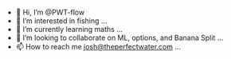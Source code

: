 - 👋 Hi, I’m @PWT-flow
- 👀 I’m interested in fishing ...
- 🌱 I’m currently learning maths ...
- 💞️ I’m looking to collaborate on ML, options, and Banana Split ...
- 📫 How to reach me josh@theperfectwater.com ...

<!---
PWT-flow/PWT-flow is a ✨ special ✨ repository because its `README.md` (this file) appears on your GitHub profile.
You can click the Preview link to take a look at your changes.
--->
